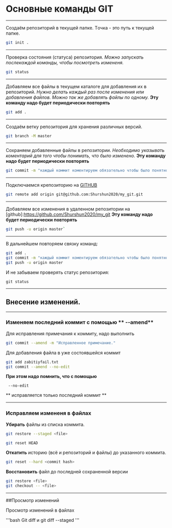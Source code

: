 # Основные команды GIT

---
Создаём репозиторий в текущей папке. Tочка - это путь к текущей папке.

```bash
git init .
```

---

Проверка состояния (статуса) репозитория. _Можно запускать послекаждой команды, чтобы посмотреть  измененя._

```bash
git status
```
---

Добавляем все файлы в текущем каталоге для добавления их в репозиторий. _Нужно делать каждый раз после изменения или добавления файлов. Можно так же добавлять файлы по одному._ __Эту команду надо будет периодически повторять__

```bash
git add .
```
---

Создаём ветку репозитория для хранения различных версий.

```bash 
git branch -M master
```

---

Сохраняем добавленные файлы в репозитории. _Необходимо указывать коментарий для того чтобы понимать, что было изменено._ __Эту команду надо будет периодически повторять__


```bash
git commit -m "каждый коммит коментируем обязательно чтобы было понятно"`
```

---

Подключаемся крепозиторию на [GITHUB](https://github.com "github.com")

```bash
git remote add origin git@github.com:Shurshun2020/my_git.git
```

---

Добавляем все изменения в удаленном репозитории на [github]:https://github.com/Shurshun2020/my_git __Эту команду надо будет периодически повторять__


```bash
git push -u origin master`
```

---

В дальнейшем повторяем связку команд:


```bash
git add .  
git commit -m "каждый коммит коментируем обязательно чтобы было понятно"  
git push -u origin master
```  

И не забываем проверять статус репозитория:

`git status`

---

## Внесение изменений.

---
### Изменяем последний коммит с помощью ** --amend**

Для исправления примечания к коммиту, надо выполнить

```bash
git commit --amend -m "Исправленное примечание."
``` 

Для добавления файла в уже состоявшейся коммит

```bash
git add zabitiyfail.txt
git commit --amend --no-edit
``` 
**При этом надо помнить, что с помощью**
```
 --no-edit
```
** исправляется только последний коммит **

---
### Исправляем измененя в файлах
 __Убирать__ файлы из списка коммита.
 
```bash
git restore --staged <file>

git reset HEAD
```

 __Откатить__ историю (всё и репозиторий и файлы) до указанного коммита.

```bash
git reset --hard <commit hash>

```


__Восстановить__  файл до последней сохраненной версии
```bash
git restore <file>
git checkout -- <file>
```

---

##Просмотр изменений

 Просмотр изменений в файлах

'''bash
Git diff 
и
git diff --staged
'''

